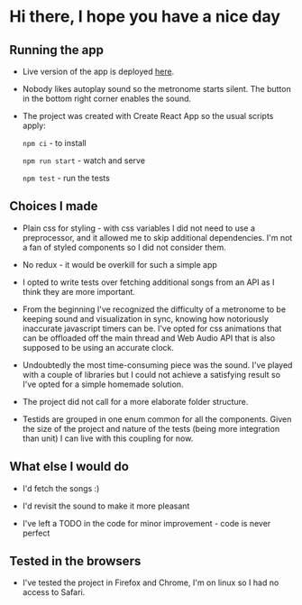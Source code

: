 # Hi there, I hope you have a nice day

## Running the app

- Live version of the app is deployed [here](https://hire-this-guy.netlify.app/).

- Nobody likes autoplay sound so the metronome starts silent. The button in the bottom right corner enables the sound.

- The project was created with Create React App so the usual scripts apply:

  `npm ci` - to install

  `npm run start` - watch and serve

  `npm test` - run the tests

## Choices I made

- Plain css for styling - with css variables I did not need to use a preprocessor, and it allowed me to skip additional dependencies. I'm not a fan of styled components so I did not consider them.

- No redux - it would be overkill for such a simple app

- I opted to write tests over fetching additional songs from an API as I think they are more important.

- From the beginning I've recognized the difficulty of a metronome to be keeping sound and visualization in sync, knowing how notoriously inaccurate javascript timers can be. I've opted for css animations that can be offloaded off the main thread and Web Audio API that is also supposed to be using an accurate clock.

- Undoubtedly the most time-consuming piece was the sound. I've played with a couple of libraries but I could not achieve a satisfying result so I've opted for a simple homemade solution.

- The project did not call for a more elaborate folder structure.

- Testids are grouped in one enum common for all the components. Given the size of the project and nature of the tests (being more integration than unit) I can live with this coupling for now.

## What else I would do

- I'd fetch the songs :)

- I'd revisit the sound to make it more pleasant

- I've left a TODO in the code for minor improvement - code is never perfect

## Tested in the browsers

- I've tested the project in Firefox and Chrome, I'm on linux so I had no access to Safari.
